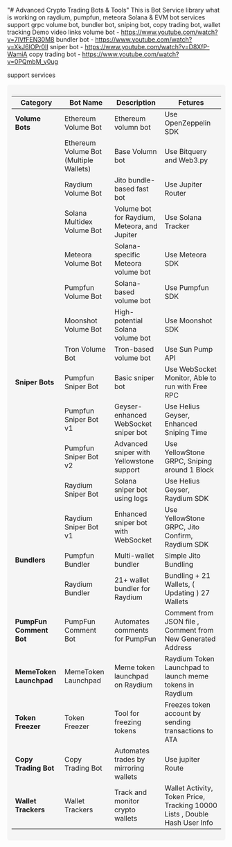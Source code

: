 "# Advanced Crypto Trading Bots & Tools"
This is Bot Service library what is working on raydium, pumpfun, meteora
Solana & EVM bot services
support grpc volume bot, bundler bot, sniping bot, copy trading bot, wallet tracking
Demo video links
volume bot - https://www.youtube.com/watch?v=7lVfFEN30M8
bundler bot - https://www.youtube.com/watch?v=XkJ6IOPr0lI
sniper bot - https://www.youtube.com/watch?v=D8XfP-WamiA
copy trading bot - https://www.youtube.com/watch?v=0PQmbM_v0ug

support services

<div style="background-color: #f5f5f5; padding: 10px; border-radius: 5px;">

| **Category**            | **Bot Name**                           | **Description**                              | **Fetures**                                                                |
| ----------------------- | -------------------------------------- | -------------------------------------------- | -------------------------------------------------------------------------- |
| **Volume Bots**         | Ethereum Volume Bot                    | Ethereum volumn bot                          | Use OpenZeppelin SDK                                                       |
|                         | Ethereum Volume Bot (Multiple Wallets) | Base Volumn bot                              | Use Bitquery and Web3.py                                                   |
|                         | Raydium Volume Bot                     | Jito bundle-based fast bot                   | Use Jupiter Router                                                         |
|                         | Solana Multidex Volume Bot             | Volume bot for Raydium, Meteora, and Jupiter | Use Solana Tracker                                                         |
|                         | Meteora Volume Bot                     | Solana-specific Meteora volume bot           | Use Meteora SDK                                                            |
|                         | Pumpfun Volume Bot                     | Solana-based volume bot                      | Use Pumpfun SDK                                                            |
|                         | Moonshot Volume Bot                    | High-potential Solana volume bot             | Use Moonshot SDK                                                           |
|                         | Tron Volume Bot                        | Tron-based volume bot                        | Use Sun Pump API                                                           |
| **Sniper Bots**         | Pumpfun Sniper Bot                     | Basic sniper bot                             | Use WebSocket Monitor, Able to run with Free RPC                           |
|                         | Pumpfun Sniper Bot v1                  | Geyser-enhanced WebSocket sniper bot         | Use Helius Geyser, Enhanced Sniping Time                                   |
|                         | Pumpfun Sniper Bot v2                  | Advanced sniper with Yellowstone support     | Use YellowStone GRPC, Sniping around 1 Block                               |
|                         | Raydium Sniper Bot                     | Solana sniper bot using logs                 | Use Helius Geyser, Raydium SDK                                             |
|                         | Raydium Sniper Bot v1                  | Enhanced sniper bot with WebSocket           | Use YellowStone GRPC, Jito Confirm, Raydium SDK                            |
| **Bundlers**            | Pumpfun Bundler                        | Multi-wallet bundler                         | Simple Jito Bundling                                                       |
|                         | Raydium Bundler                        | 21+ wallet bundler for Raydium               | Bundling + 21 Wallets, ( Updating ) 27 Wallets                             |
| **PumpFun Comment Bot** | PumpFun Comment Bot                    | Automates comments for PumpFun               | Comment from JSON file , Comment from New Generated Address                |
| **MemeToken Launchpad** | MemeToken Launchpad                    | Meme token launchpad on Raydium              | Raydium Token Launchpad to launch meme tokens in Raydium                   |
| **Token Freezer**       | Token Freezer                          | Tool for freezing tokens                     | Freezes token account by sending transactions to ATA                       |
| **Copy Trading Bot**    | Copy Trading Bot                       | Automates trades by mirroring wallets        | Use jupiter Route                                                          |
| **Wallet Trackers**     | Wallet Trackers                        | Track and monitor crypto wallets             | Wallet Activity, Token Price, Tracking 10000 Lists , Double Hash User Info |
